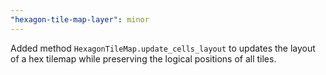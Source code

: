 ```yaml
---
"hexagon-tile-map-layer": minor
---
```


Added method `HexagonTileMap.update_cells_layout` to updates the layout of a hex tilemap while preserving the logical positions of all tiles.
